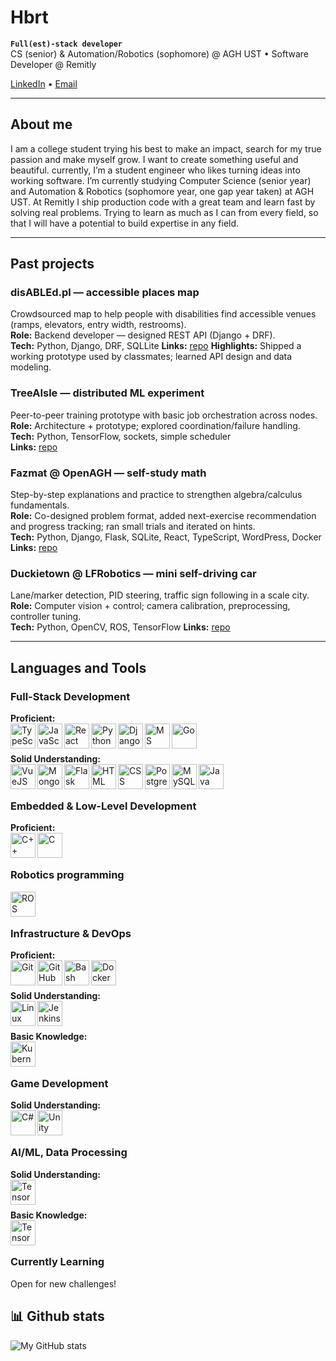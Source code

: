 # Hbrt

**`Full(est)-stack developer`**
<br>
CS (senior) & Automation/Robotics (sophomore) @ AGH UST • Software Developer @ Remitly

[LinkedIn](https://www.linkedin.com/in/hubert-miklas-773968278) • [Email](mailto:hbrtmiklas@student.agh.edu.pl)


---

## About me


I am a college student trying his best to make an impact, search for my true passion and make myself grow. I want to create something useful and beautiful. currently, I’m a student engineer who likes turning ideas into working software. I’m currently studying Computer Science (senior year) and Automation & Robotics (sophomore year, one gap year taken) at AGH UST. At Remitly I ship production code with a great team and learn fast by solving real problems. Trying to learn as much as I can from every field, so that I will have a potential to build expertise in any field.

--- 

## Past projects
### disABLEd.pl — accessible places map
Crowdsourced map to help people with disabilities find accessible venues (ramps, elevators, entry width, restrooms).  
**Role:** Backend developer — designed REST API (Django + DRF).  
**Tech:** Python, Django, DRF, SQLLite
**Links:** [repo](https://github.com/Project-disABLEd)
**Highlights:** Shipped a working prototype used by classmates; learned API design and data modeling.

### TreeAIsle — distributed ML experiment
Peer-to-peer training prototype with basic job orchestration across nodes.  
**Role:** Architecture + prototype; explored coordination/failure handling.  
**Tech:** Python, TensorFlow, sockets, simple scheduler  
**Links:** [repo](https://github.com/Hbrtjm/treeAIsle)

### Fazmat @ OpenAGH — self-study math
Step-by-step explanations and practice to strengthen algebra/calculus fundamentals.  
**Role:** Co-designed problem format, added next-exercise recommendation and progress tracking; ran small trials and iterated on hints.  
**Tech:** Python, Django, Flask, SQLite, React, TypeScript, WordPress, Docker  
**Links:** [repo](#)

### Duckietown @ LFRobotics — mini self-driving car
Lane/marker detection, PID steering, traffic sign following in a scale city.  
**Role:** Computer vision + control; camera calibration, preprocessing, controller tuning.  
**Tech:** Python, OpenCV, ROS, TensorFlow
**Links:** [repo](https://github.com/firiusz123/duckietown)

---
## Languages and Tools


### Full-Stack Development

**Proficient:**<br>
<img src="https://cdn.jsdelivr.net/gh/devicons/devicon/icons/typescript/typescript-plain.svg" width="40px" alt="TypeScript" align="left"/>
<img src="https://cdn.jsdelivr.net/gh/devicons/devicon/icons/javascript/javascript-plain.svg" width="40px" alt="JavaScript" align="left"/>
<img src="https://cdn.jsdelivr.net/gh/devicons/devicon/icons/react/react-original.svg" width="40px" alt="React" align="left"/>
<img src="https://cdn.jsdelivr.net/gh/devicons/devicon/icons/python/python-plain.svg" width="40px" alt="Python" align="left"/>
<img src="https://cdn.jsdelivr.net/gh/devicons/devicon/icons/django/django-plain.svg" width="40px" alt="Django" align="left"/>
<img src="https://cdn.jsdelivr.net/gh/devicons/devicon/icons/microsoftsqlserver/microsoftsqlserver-plain.svg" width="40px" alt="MS SQL Server" align="left"/>
<img src="https://cdn.jsdelivr.net/gh/devicons/devicon/icons/go/go-original-wordmark.svg" width="40px" alt="Go" align="left"/>
<br><br>


**Solid Understanding:**<br>
<img src="https://cdn.jsdelivr.net/gh/devicons/devicon@latest/icons/vuejs/vuejs-original-wordmark.svg" width="40px" alt="VueJS" align="left"/>
<img src="https://cdn.jsdelivr.net/gh/devicons/devicon/icons/mongodb/mongodb-original-wordmark.svg" width="40px" alt="MongoDB" align="left"/>
<img src="https://cdn.jsdelivr.net/gh/devicons/devicon/icons/flask/flask-original.svg" width="40px" alt="Flask" align="left"/>
<img src="https://cdn.jsdelivr.net/gh/devicons/devicon/icons/html5/html5-plain.svg" width="40px" alt="HTML" align="left"/>
<img src="https://cdn.jsdelivr.net/gh/devicons/devicon/icons/css3/css3-plain.svg" width="40px" alt="CSS" align="left"/>
<img src="https://cdn.jsdelivr.net/gh/devicons/devicon/icons/postgresql/postgresql-original.svg" width="40px" alt="PostgreSQL" align="left"/>
<img src="https://cdn.jsdelivr.net/gh/devicons/devicon/icons/mysql/mysql-original.svg" width="40px" alt="MySQL" align="left"/>
<img src="https://cdn.jsdelivr.net/gh/devicons/devicon@latest/icons/java/java-original-wordmark.svg" width="40px" alt="Java" align="left"/><br><br>

### Embedded & Low-Level Development

**Proficient:**<br>
<img src="https://cdn.jsdelivr.net/gh/devicons/devicon/icons/cplusplus/cplusplus-original.svg" width="40px" alt="C++" align="left"/>
<img src="https://cdn.jsdelivr.net/gh/devicons/devicon/icons/c/c-original.svg" width="40px" alt="C" align="left"/><br><br>

### Robotics programming

<img src="https://cdn.jsdelivr.net/gh/devicons/devicon/icons/ros/ros-original.svg" width="40px" alt="ROS" align="left"/><br><br>

### Infrastructure & DevOps

**Proficient:**<br>
<img src="https://cdn.jsdelivr.net/gh/devicons/devicon/icons/git/git-original.svg" width="40px" alt="Git" align="left"/>
<img src="https://cdn.jsdelivr.net/gh/devicons/devicon/icons/github/github-original.svg" width="40px" alt="GitHub" align="left"/>
<img src="https://cdn.jsdelivr.net/gh/devicons/devicon/icons/bash/bash-original.svg" width="40px" alt="Bash" align="left"/>
<img src="https://cdn.jsdelivr.net/gh/devicons/devicon/icons/docker/docker-original.svg" width="40px" alt="Docker" align="left"/><br><br>

**Solid Understanding:**<br>
<img src="https://cdn.jsdelivr.net/gh/devicons/devicon/icons/linux/linux-original.svg" width="40px" alt="Linux" align="left"/>
<img src="https://cdn.jsdelivr.net/gh/devicons/devicon/icons/jenkins/jenkins-original.svg" width="40px" alt="Jenkins" align="left"/><br><br>

**Basic Knowledge:**<br>
<img src="https://cdn.jsdelivr.net/gh/devicons/devicon/icons/kubernetes/kubernetes-original.svg" width="40px" alt="Kubernetes" align="left"/><br><br>

### Game Development

**Solid Understanding:**<br>
<img src="https://cdn.jsdelivr.net/gh/devicons/devicon/icons/csharp/csharp-original.svg" width="40px" alt="C#" align="left"/>
<img src="https://cdn.jsdelivr.net/gh/devicons/devicon/icons/unity/unity-original.svg" width="40px" alt="Unity" align="left"/><br><br>

### AI/ML, Data Processing 

**Solid Understanding:**<br>
<img src="https://cdn.jsdelivr.net/gh/devicons/devicon@latest/icons/pandas/pandas-original-wordmark.svg" width="40px" alt="TensorFlow" align="left"/><br><br>


**Basic Knowledge:**<br>
<img src="https://cdn.jsdelivr.net/gh/devicons/devicon/icons/tensorflow/tensorflow-original.svg" width="40px" alt="TensorFlow" align="left"/><br><br>



### Currently Learning


Open for new challenges!


## 📊 Github stats
![My GitHub stats](https://github-readme-stats.vercel.app/api?username=Hbrtjm&show_icons=true&theme=gruvbox)
<!--
## ❓ FAQ

##  Other details 

### Currently reading
-->
